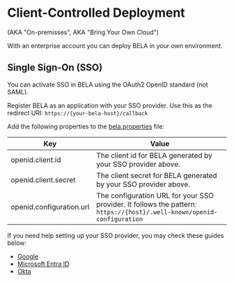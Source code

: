 # Client-Controlled Deployment
(AKA "On-premisses", AKA "Bring Your Own Cloud")

With an enterprise account you can deploy BELA in your own environment.

## Single Sign-On (SSO)

You can activate SSO in BELA using the OAuth2 OpenID standard (not SAML).

Register BELA as an application with your SSO provider. Use this as the redirect URI: `https://{your-bela-host}/callback`

Add the following properties to the [bela.properties](/reference/bela.properties.md) file:

|Key|Value|
|---|-----|
| openid.client.id | The client id for BELA generated by your SSO provider above.
| openid.client.secret | The client secret for BELA generated by your SSO provider above.
| openid.configuration.url | The configuration URL for your SSO provider. It follows the pattern: `https://{host}/.well-known/openid-configuration`

If you need help setting up your SSO provider, you may check these guides below:

- [Google](/reference/Google-SSO.md)
- [Microsoft Entra ID](/reference/Microsoft-Entra-ID.md)
- [Okta](/reference/Okta.md)
